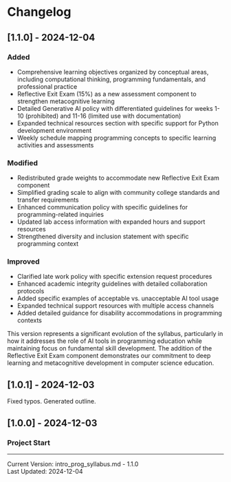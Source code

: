 # Changelog

## [1.1.0] - 2024-12-04

### Added
- Comprehensive learning objectives organized by conceptual areas, including computational thinking, programming fundamentals, and professional practice
- Reflective Exit Exam (15%) as a new assessment component to strengthen metacognitive learning
- Detailed Generative AI policy with differentiated guidelines for weeks 1-10 (prohibited) and 11-16 (limited use with documentation)
- Expanded technical resources section with specific support for Python development environment
- Weekly schedule mapping programming concepts to specific learning activities and assessments

### Modified
- Redistributed grade weights to accommodate new Reflective Exit Exam component
- Simplified grading scale to align with community college standards and transfer requirements
- Enhanced communication policy with specific guidelines for programming-related inquiries
- Updated lab access information with expanded hours and support resources
- Strengthened diversity and inclusion statement with specific programming context

### Improved
- Clarified late work policy with specific extension request procedures
- Enhanced academic integrity guidelines with detailed collaboration protocols
- Added specific examples of acceptable vs. unacceptable AI tool usage
- Expanded technical support resources with multiple access channels
- Added detailed guidance for disability accommodations in programming contexts

This version represents a significant evolution of the syllabus, particularly in how it addresses the role of AI tools in programming education while maintaining focus on fundamental skill development. The addition of the Reflective Exit Exam component demonstrates our commitment to deep learning and metacognitive development in computer science education.

## [1.0.1] - 2024-12-03

Fixed typos. Generated outline.

## [1.0.0] - 2024-12-03

### Project Start

---
Current Version: intro_prog_syllabus.md - 1.1.0  
Last Updated: 2024-12-04